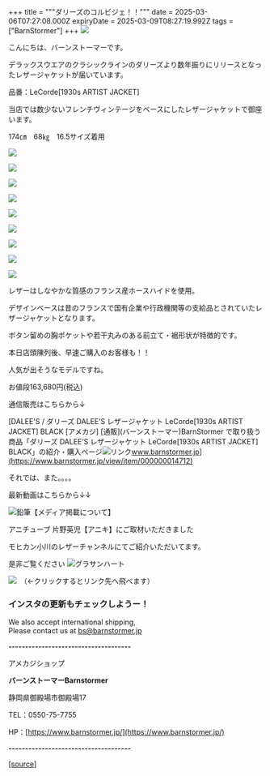 +++
title = """ダリーズのコルビジェ！！"""
date = 2025-03-06T07:27:08.000Z
expiryDate = 2025-03-09T08:27:19.992Z
tags = ["BarnStormer"]
+++
[![](https://stat.ameba.jp/user_images/20231023/16/barnstormer-go/b2/03/p/o0420015015354743273.png)](https://ameblo.jp/barnstormer-go/entry-12825670498.html)

こんにちは、バーンストーマーです。

デラックスウエアのクラシックラインのダリーズより数年振りにリリースとなったレザージャケットが届いています。

品番：LeCorde\[1930s ARTIST JACKET\] 

当店では数少ないフレンチヴィンテージをベースにしたレザージャケットで御座います。

174㎝　68㎏　16.5サイズ着用

[![](https://stat.ameba.jp/user_images/20250306/16/barnstormer-go/cb/7f/j/o0466070015551563499.jpg)](https://stat.ameba.jp/user_images/20250306/16/barnstormer-go/cb/7f/j/o0466070015551563499.jpg)

[![](https://stat.ameba.jp/user_images/20250306/16/barnstormer-go/07/98/j/o0466070015551563510.jpg)](https://stat.ameba.jp/user_images/20250306/16/barnstormer-go/07/98/j/o0466070015551563510.jpg)

[![](https://stat.ameba.jp/user_images/20250306/16/barnstormer-go/30/17/j/o0466070015551563521.jpg)](https://stat.ameba.jp/user_images/20250306/16/barnstormer-go/30/17/j/o0466070015551563521.jpg)

[![](https://stat.ameba.jp/user_images/20250306/16/barnstormer-go/20/06/j/o0466070015551563525.jpg)](https://stat.ameba.jp/user_images/20250306/16/barnstormer-go/20/06/j/o0466070015551563525.jpg)

[![](https://stat.ameba.jp/user_images/20250306/16/barnstormer-go/b1/1d/j/o0700046615551563546.jpg)](https://stat.ameba.jp/user_images/20250306/16/barnstormer-go/b1/1d/j/o0700046615551563546.jpg)

[![](https://stat.ameba.jp/user_images/20250306/16/barnstormer-go/ea/d8/j/o0700046615551563536.jpg)](https://stat.ameba.jp/user_images/20250306/16/barnstormer-go/ea/d8/j/o0700046615551563536.jpg)

[![](https://stat.ameba.jp/user_images/20250306/16/barnstormer-go/15/55/j/o0466070015551563528.jpg)](https://stat.ameba.jp/user_images/20250306/16/barnstormer-go/15/55/j/o0466070015551563528.jpg)

[![](https://stat.ameba.jp/user_images/20250306/16/barnstormer-go/9f/31/j/o0700046615551563556.jpg)](https://stat.ameba.jp/user_images/20250306/16/barnstormer-go/9f/31/j/o0700046615551563556.jpg)

[![](https://stat.ameba.jp/user_images/20250306/16/barnstormer-go/ea/71/j/o0466070015551563567.jpg)](https://stat.ameba.jp/user_images/20250306/16/barnstormer-go/ea/71/j/o0466070015551563567.jpg)

レザーはしなやかな質感のフランス産ホースハイドを使用。

デザインベースは昔のフランスで国有企業や行政機関等の支給品とされていたレザージャケットとなります。

ボタン留めの胸ポケットや若干丸みのある前立て・裾形状が特徴的です。

本日店頭陳列後、早速ご購入のお客様も！！

人気が出そうなモデルですね。

お値段163,680円(税込)

通信販売はこちらから↓

[DALEE'S / ダリーズ DALEE’S レザージャケット LeCorde\[1930s ARTIST JACKET\] BLACK \[アメカジ\] \[通販\](バーンストーマー)BarnStormer で取り扱う商品「ダリーズ DALEE’S レザージャケット LeCorde\[1930s ARTIST JACKET\] BLACK」の紹介・購入ページ![リンク](https://c.stat100.ameba.jp/ameblo/symbols/v3.20.0/svg/gray/editor_link.svg)www.barnstormer.jp](https://www.barnstormer.jp/view/item/000000014712)

それでは、また。。。。

最新動画はこちらから↓↓

![鉛筆](https://stat100.ameba.jp/blog/ucs/img/char/char3/519.png)【メディア掲載について】

アニチューブ 片野英児【アニキ】にご取材いただきました

モヒカン小川のレザーチャンネルにてご紹介いただいてます。

是非ご覧ください ![グラサンハート](https://stat100.ameba.jp/blog/ucs/img/char/char3/148.png)

[![](https://stat.ameba.jp/user_images/20230412/16/barnstormer-go/6a/23/p/o0108010815269242493.png)](https://www.instagram.com/barnstormer_daily/)　（←クリックするとリンク先へ飛べます）

### インスタの更新もチェックしようー！

We also accept international shipping,  
Please contact us at bs@barnstormer.jp

**\-------------------------------------**

アメカジショップ

**バーンストーマーBarnstormer**

静岡県御殿場市御殿場17

TEL：0550-75-7755

HP：[https://www.barnstormer.jp/](https://www.barnstormer.jp/)

**\-------------------------------------**

[[source]](https://ameblo.jp/barnstormer-go/entry-12888906937.html)
